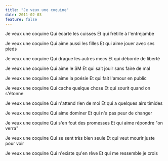 ```yaml
---
title: "Je veux une coquine"
date: 2011-02-03
feature: false
---
```


Je veux une coquine
Qui écarte les cuisses
Et qui frétille à l'entrejambe

Je veux une coquine
Qui aime aussi les filles
Et qui aime jouer avec ses pieds

Je veux une coquine
Qui drague les autres mecs
Et qui déborde de liberté

Je veux une coquine
Qui aime le SM
Et qui sait jouir sans faire de mal

Je veux une coquine
Qui aime la poésie
Et qui fait l'amour en public

Je veux une coquine
Qui cache quelque chose
Et qui sourit quand on s'étonne

Je veux une coquine
Qui n'attend rien de moi
Et qui a quelques airs timides

Je veux une coquine
Qui aime dominer
Et qui n'a pas peur de changer

Je veux une coquine
Qui s'en fout des promesses
Et qui aime répondre "on verra"

Je veux une coquine
Qui se sent très bien seule
Et qui veut mourir juste pour voir

Je veux une coquine
Qui n'existe qu'en rêve
Et qui me ressemble je crois
